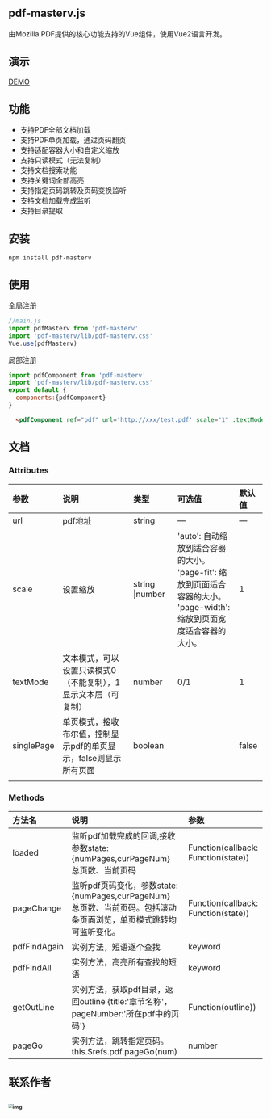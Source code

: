 ## pdf-masterv.js

由Mozilla PDF提供的核心功能支持的Vue组件，使用Vue2语言开发。

## 演示

[DEMO](https://herohql.github.io/pdf-master/dist/index.html)

## 功能

* 支持PDF全部文档加载
* 支持PDF单页加载，通过页码翻页
* 支持适配容器大小和自定义缩放
* 支持只读模式（无法复制）
* 支持文档搜索功能
* 支持关键词全部高亮
* 支持指定页码跳转及页码变换监听
* 支持文档加载完成监听
* 支持目录提取

## 安装

```
npm install pdf-masterv
```


## 使用

全局注册

```js
//main.js 
import pdfMasterv from 'pdf-masterv'
import 'pdf-masterv/lib/pdf-masterv.css'
Vue.use(pdfMasterv)
```

局部注册
```js
import pdfComponent from 'pdf-masterv'
import 'pdf-masterv/lib/pdf-masterv.css'
export default {
  components:{pdfComponent}
}
```


```html
  <pdfComponent ref="pdf" url='http://xxx/test.pdf' scale="1" :textMode="1" :singlePage="false"></pdfComponent>
```

## 文档

### Attributes

| 参数       | 说明                                                         | 类型            | 可选值                                                       | 默认值 |
| :--------- | :----------------------------------------------------------- | :-------------- | :----------------------------------------------------------- | :----- |
| url        | pdf地址                                                      | string          | —                                                            | —      |
| scale      | 设置缩放                                                     | string \|number | 'auto': 自动缩放到适合容器的大小。<br/>'page-fit': 缩放到页面适合容器的大小。<br/>'page-width': 缩放到页面宽度适合容器的大小。 | 1      |
| textMode   | 文本模式，可以设置只读模式0（不能复制），1显示文本层（可复制） | number          | 0/1                                                          | 1      |
| singlePage | 单页模式，接收布尔值，控制显示pdf的单页显示，false则显示所有页面 | boolean         |                                                              | false  |
|            |                                                              |                 |                                                              |        |

###  Methods

| 方法名       | 说明                                                         | 参数                                |
| :----------- | :----------------------------------------------------------- | :---------------------------------- |
| loaded       | 监听pdf加载完成的回调,接收参数state:{numPages,curPageNum} 总页数、当前页码 | Function(callback: Function(state)) |
| pageChange   | 监听pdf页码变化，参数state:{numPages,curPageNum} 总页数、当前页码。包括滚动条页面浏览，单页模式跳转均可监听变化。 | Function(callback: Function(state)) |
| pdfFindAgain | 实例方法，短语逐个查找                                       | keyword                             |
| pdfFindAll   | 实例方法，高亮所有查找的短语                                 | keyword                             |
| getOutLine   | 实例方法，获取pdf目录，返回outline  {title:'章节名称'，pageNumber:'所在pdf中的页码'} | Function(outline))                  |
| pageGo       | 实例方法，跳转指定页码。this.$refs.pdf.pageGo(num)           | number                              |

## 联系作者

## <img src="https://herohql.github.io/blog2022/assets/img/2.421c4869.jpg" alt="img" style="zoom:50%;" />